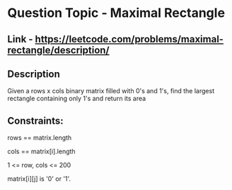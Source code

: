 # Question Topic - Maximal Rectangle


## Link - https://leetcode.com/problems/maximal-rectangle/description/


## Description

Given a rows x cols binary matrix filled with 0's and 1's, find the largest rectangle containing only 1's and return its area

## Constraints:

rows == matrix.length

cols == matrix[i].length

1 <= row, cols <= 200

matrix[i][j] is '0' or '1'.
